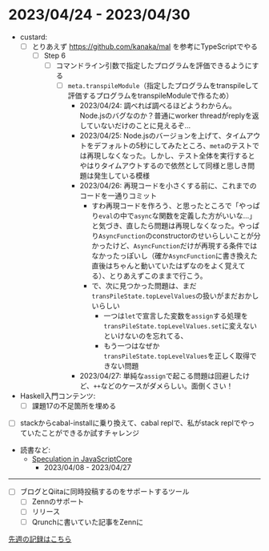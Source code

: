 # 2023/04/24 - 2023/04/30

- custard:
    - [ ] とりあえず <https://github.com/kanaka/mal> を参考にTypeScriptでやる
        - [ ] Step 6
            - [ ] コマンドライン引数で指定したプログラムを評価できるようにする
                - [ ] `meta.transpileModule`（指定したプログラムをtranspileして評価するプログラムをtranspileModuleで作るため）
                    - 2023/04/24: 調べれば調べるほどようわからん。Node.jsのバグなのか？普通にworker threadがreplyを返していないだけのことに見えるぞ...
                    - 2023/04/25: Node.jsのバージョンを上げて、タイムアウトをデフォルトの5秒にしてみたところ、`meta`のテストでは再現しなくなった。しかし、テスト全体を実行するとやはりタイムアウトするので依然として同様と思しき問題は発生している模様
                    - 2023/04/26: 再現コードを小さくする前に、これまでのコードを一通りコミット
                        - すわ再現コードを作ろう、と思ったところで「やっぱり`eval`の中で`async`な関数を定義した方がいいな...」と気づき、直したら問題は再現しなくなった。やっぱり`AsyncFunction`のconstructorのせいらしいことが分かったけど、`AsyncFunction`だけが再現する条件ではなかったっぽいし（確か`AsyncFunction`に書き換えた直後はちゃんと動いていたはずなのをよく覚えてる）、とりあえずこのままで行こう。
                        - で、次に見つかった問題は、まだ`transPileState.topLevelValues`の扱いがまだおかしいらしい
                            - 一つは`let`で宣言した変数を`assign`する処理を`transPileState.topLevelValues.set`に変えないといけないのを忘れてる、
                            - もう一つはなぜか`transPileState.topLevelValues`を正しく取得できない問題
                    - 2023/04/27: 単純な`assign`で起こる問題は回避したけど、`++`などのケースがダメらしい。面倒くさい！
- Haskell入門コンテンツ:
    - [ ] 課題17の不足箇所を埋める
- [ ] stackからcabal-installに乗り換えて、cabal replで、私がstack replでやっていたことができるか試すチャレンジ
- 読書など:
    - [Speculation in JavaScriptCore](https://webkit.org/blog/10308/speculation-in-javascriptcore/)
        - 2023/04/08 - 2023/04/27

------

- [ ] ブログとQiitaに同時投稿するのをサポートするツール
    - [ ] Zennのサポート
    - [ ] リリース
    - [ ] Qrunchに書いていた記事をZennに

[先週の記録はこちら](https://github.com/igrep/daily-commits/blob/19cfdb11b986b37c28ad3b5e6c2d94b0a2ab8bae/yesterday.md)
